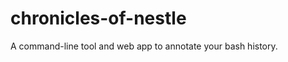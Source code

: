 chronicles-of-nestle
====================

A command-line tool and web app to annotate your bash history.
